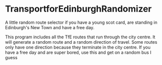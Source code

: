 # TransportforEdinburghRandomizer
A little random route selector if you have a young scot card, are standing in Edinburgh's New Town and have a free day.

This program includes all the TfE routes that run through the city centre. 
It will generate a random route and a random direction of travel.
Some routes only have one direction because they terminate in the city centre.
If you have a free day and are super bored, use this and get on a random bus I guess

